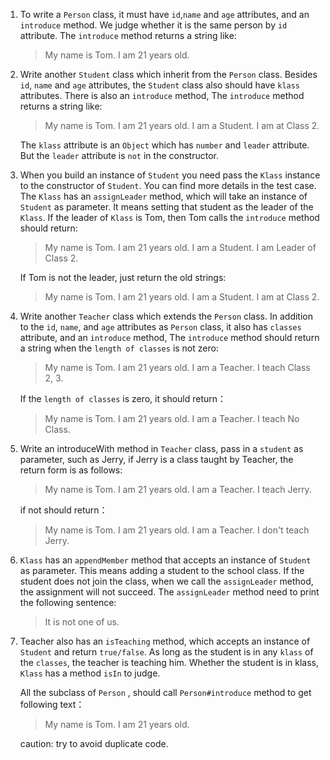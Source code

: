 1. To write a `Person` class, it must have `id`,`name` and `age` attributes, 
and an `introduce` method.
    We judge whether it is the same person by `id` attribute.
    The `introduce` method returns a string like:

    >My name is Tom. I am 21 years old.
                                                                                                                                                                                                           
2. Write another `Student` class which inherit from the `Person` class. 
    Besides `id`, `name` and `age` attributes, the `Student` class also should have `klass` attributes. 
    There is also an `introduce` method,
    The `introduce` method returns a string like:

    >My name is Tom. I am 21 years old. I am a Student. I am at Class 2.

    The `klass` attribute is an `Object` which has `number` and `leader` attribute.
    But the `leader` attribute is `not` in the constructor.

3. When you build an instance of `Student` you need pass
    the `Klass` instance to the constructor of `Student`.
    You can find more details in the test case.
    The `Klass` has an `assignLeader` method, which will take an instance of `Student` as parameter.
    It means setting that student as the leader of the `Klass`. 
    If the leader of `Klass` is Tom, then Tom calls the `introduce`
    method should return:

    >My name is Tom. I am 21 years old. I am a Student. I am Leader of Class 2.

    If Tom is not the leader, just return the old strings:
    
    >My name is Tom. I am 21 years old. I am a Student. I am at Class 2.

4. Write another `Teacher` class which extends the `Person` class.
    In addition to the `id`, `name`, and `age` attributes as `Person` class,
    it also has `classes` attribute, and an `introduce` method,
    The `introduce` method should return a string when the `length of classes` is not zero:

    >My name is Tom. I am 21 years old. I am a Teacher. I teach Class 2, 3.
    
    If the `length of classes` is zero, it should return：
    
    >My name is Tom. I am 21 years old. I am a Teacher. I teach No Class.

5. Write an introduceWith method in `Teacher` class, pass in a `student` as parameter, such as Jerry, 
    if Jerry is a class taught by Teacher, the return form is as follows:
    
    >My name is Tom. I am 21 years old. I am a Teacher. I teach Jerry.
    
    if not should return：
    
    >My name is Tom. I am 21 years old. I am a Teacher. I don't teach Jerry.

6. `Klass` has an `appendMember` method that accepts an instance of `Student` as parameter.
    This means adding a student to the school class.
    If the student does not join the class, when we call the `assignLeader` method, 
    the assignment will not succeed. The `assignLeader` method need to print the following sentence:

    >It is not one of us.

7. Teacher also has an `isTeaching` method, which accepts an instance of `Student` 
    and return `true/false`. 
    As long as the student is in any `klass` of the `classes`, the teacher is teaching him.
    Whether the student is in klass, `Klass` has a method `isIn` to judge. 

    All the subclass of `Person` , should call `Person#introduce` method to get following
    text：
    
    >My name is Tom. I am 21 years old.
    
    caution: try to avoid duplicate code.